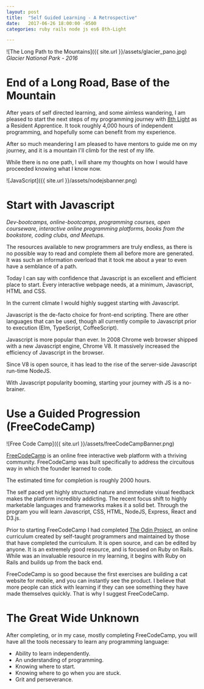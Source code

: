 ```yaml
---
layout: post
title:  "Self Guided Learning - A Retrospective"
date:   2017-06-26 18:00:00 -0500
categories: ruby rails node js es6 8th-Light

---
```


![The Long Path to the Mountains]({{ site.url }}/assets/glacier_pano.jpg)
*Glacier National Park - 2016* 

# End of a Long Road, Base of the Mountain
After years of self directed learning, and some aimless wandering, I am pleased to start the next steps of my programming journey with [8th Light][8thlight] as a Resident Apprentice.  It took roughly 4,000 hours of independent programming, and hopefully some can benefit from my experience. 

After so much meandering I am pleased to have mentors to guide me on my journey, and it is a mountain I'll climb for the rest of my life.

While there is no one path, I will share my thoughts on how I would have proceeded knowing what I know now.

![JavaScript]({{ site.url }}/assets/nodejsbanner.png)

# Start with Javascript 
*Dev-bootcamps, online-bootcamps, programming courses, open courseware, interactive online programming platforms, books from the bookstore, coding clubs, and Meetups.* 

The resources available to new programmers are truly endless, as there is no possible way to read and complete them all before more are generated. It was such an information overload that it took me about a year to even have a semblance of a path.  

Today I can say with confidence that Javascript is an excellent and efficient place to start. Every interactive webpage needs, at a minimum, Javascript, HTML and CSS. 

In the current climate I would highly suggest starting with Javascript. 

Javascript is the de-facto choice for front-end scripting. There are other languages that can be used, though all currently compile to Javascript prior to execution (Elm, TypeScript, CoffeeScript).


Javascript is more popular than ever. In 2008 Chrome web browser shipped with a new Javascript engine, Chrome V8. It massively increased the efficiency of Javascript in the browser.  

Since V8 is open source, it has lead to the rise of the server-side Javascript run-time NodeJS. 

With Javascript popularity booming, starting your journey with JS is a no-brainer.

# Use a Guided Progression (FreeCodeCamp) 

![Free Code Camp]({{ site.url }}/assets/freeCodeCampBanner.png)

[FreeCodeCamp][freecodecamp] is an online free interactive web platform with a thriving community. FreeCodeCamp was built specifically to address the circuitous way in which the founder learned to code.

The estimated time for completion is roughly 2000 hours.  

The self paced yet highly structured nature and immediate visual feedback makes the platform incredibly addicting. The recent focus shift to highly marketable languages and frameworks makes it a solid bet.  Through the program you will learn Javascript, CSS, HTML, NodeJS, Express, React and D3.js.

Prior to starting FreeCodeCamp I had completed [The Odin Project][theodinproject], an online curriculum created by self-taught programmers and maintained by those that have completed the curriculum. It is open source, and can be edited by anyone.  It is an extremely good resource, and is focused on Ruby on Rails.  While was an invaluable resource in my learning, it begins with Ruby on Rails and builds up from the back end. 

FreeCodeCamp is so good because the first exercises are building a cat website for mobile, and you can instantly see the product.  I believe that more people can stick with learning if they can see something they have made themselves quickly.  That is why I suggest FreeCodeCamp.

# The Great Wide Unknown

After completing, or in my case, mostly completing FreeCodeCamp, you will have all the tools necessary to learn any programming language:

* Ability to learn independently.
* An understanding of programming.
* Knowing where to start.
* Knowing where to go when you are stuck.
* Grit and perseverance. 




[freecodecamp]: https://freecodecamp.com
[theodinproject]: https://theodinproject.com
[codecademy]: https://codecademy.com
[8thlight]: https://8thlight.com